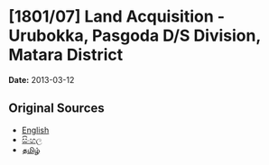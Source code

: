 # [1801/07] Land Acquisition - Urubokka, Pasgoda D/S Division, Matara District

**Date:** 2013-03-12

## Original Sources

- [English](https://documents.gov.lk/view/extra-gazettes/2013/3/1801-07_E.pdf)
- [සිංහල](https://documents.gov.lk/view/extra-gazettes/2013/3/1801-07_S.pdf)
- [தமிழ்](https://documents.gov.lk/view/extra-gazettes/2013/3/1801-07_T.pdf)
